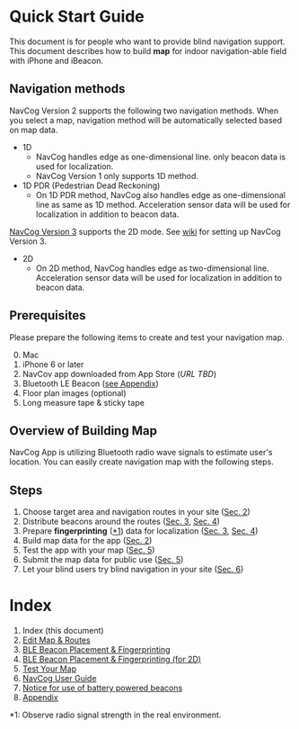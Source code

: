 <!--
The MIT License (MIT)

Copyright (c) 2014, 2015 IBM Corporation
Permission is hereby granted, free of charge, to any person obtaining a copy
of this software and associated documentation files (the "Software"), to deal
in the Software without restriction, including without limitation the rights
to use, copy, modify, merge, publish, distribute, sublicense, and/or sell
copies of the Software, and to permit persons to whom the Software is
furnished to do so, subject to the following conditions:

The above copyright notice and this permission notice shall be included in all
copies or substantial portions of the Software.

THE SOFTWARE IS PROVIDED "AS IS", WITHOUT WARRANTY OF ANY KIND, EXPRESS OR
IMPLIED, INCLUDING BUT NOT LIMITED TO THE WARRANTIES OF MERCHANTABILITY,
FITNESS FOR A PARTICULAR PURPOSE AND NONINFRINGEMENT. IN NO EVENT SHALL THE
AUTHORS OR COPYRIGHT HOLDERS BE LIABLE FOR ANY CLAIM, DAMAGES OR OTHER
LIABILITY, WHETHER IN AN ACTION OF CONTRACT, TORT OR OTHERWISE, ARISING FROM,
OUT OF OR IN CONNECTION WITH THE SOFTWARE OR THE USE OR OTHER DEALINGS IN THE
SOFTWARE.
-->

# Quick Start Guide  
This document is for people who want to provide blind navigation support.
This document describes how to build **map** for indoor navigation-able field with iPhone and iBeacon.

## Navigation methods
NavCog Version 2 supports the following two navigation methods. When you select a map, navigation method will be automatically selected based on map data.
- 1D
   - NavCog handles edge as one-dimensional line. only beacon data is used for localization.
   - NavCog Version 1 only supports 1D method.
- 1D PDR (Pedestrian Dead Reckoning)
   - On 1D PDR method, NavCog also handles edge as one-dimensional line as same as 1D method. Acceleration sensor data will be used for localization in addition to beacon data.
   
[NavCog Version 3](https://github.com/hulop/NavCogIOSv3) supports the 2D mode. 
See [wiki](https://github.com/hulop/NavCogIOSv3/wiki) for setting up NavCog Version 3.
- 2D
   - On 2D method, NavCog handles edge as two-dimensional line. Acceleration sensor data will be used for localization in addition to beacon data.

## Prerequisites
Please prepare the following items to create and test your navigation map.

0. Mac
0. iPhone 6 or later
0. NavCov app downloaded from App Store (_URL TBD_)
0. Bluetooth LE Beacon ([see Appendix](appendix.md))
0. Floor plan images (optional)
0. Long measure tape & sticky tape


## Overview of Building Map
NavCog App is utilizing Bluetooth radio wave signals to estimate user's location.
You can easily create navigation map with the following steps.


## Steps
1.	Choose target area and navigation routes in your site ([Sec. 2](map.md#add_area))
2.	Distribute beacons around the routes ([Sec. 3](beacon.md#beacon_placement), [Sec. 4](beacon.md_2d#beacon_placement))
3.	Prepare **fingerprinting** ([*1](#footnote1)) data for localization ([Sec. 3](beacon.md#fingerprinting), [Sec. 4](beacon.md_2d#fingerprinting))
4.	Build map data for the app ([Sec. 2](map.md#export_map))
5.	Test the app with your map ([Sec. 5](test.md))
6.	Submit the map data for public use ([Sec. 5](test.md#submit_map))
7.	Let your blind users try blind navigation in your site ([Sec. 6](navcog.md))

# Index

1. Index (this document)
2. [Edit Map & Routes](map.md)
3. [BLE Beacon Placement & Fingerprinting](beacon.md)
4. [BLE Beacon Placement & Fingerprinting (for 2D)](beacon_2d.md)
5. [Test Your Map](test.md)
6. [NavCog User Guide](navcog.md)
7. [Notice for use of battery powered beacons](battery.md)
8. [Appendix](appendix.md)

<a name="footnote1">*1</a>: Observe radio signal strength in the real environment.
